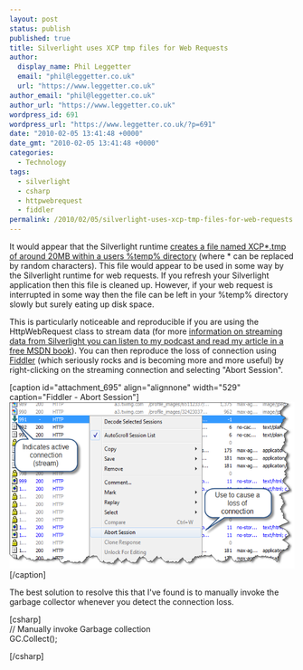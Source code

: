 ```yaml
---
layout: post
status: publish
published: true
title: Silverlight uses XCP tmp files for Web Requests
author:
  display_name: Phil Leggetter
  email: "phil@leggetter.co.uk"
  url: "https://www.leggetter.co.uk"
author_email: "phil@leggetter.co.uk"
author_url: "https://www.leggetter.co.uk"
wordpress_id: 691
wordpress_url: "https://www.leggetter.co.uk/?p=691"
date: "2010-02-05 13:41:48 +0000"
date_gmt: "2010-02-05 13:41:48 +0000"
categories:
  - Technology
tags:
  - silverlight
  - csharp
  - httpwebrequest
  - fiddler
permalink: /2010/02/05/silverlight-uses-xcp-tmp-files-for-web-requests.html
---
```


<p>It would appear that the Silverlight runtime <a href="http://forums.silverlight.net/forums/p/135096/301578.aspx">creates a file named XCP*.tmp of around 20MB within a users %temp% directory</a> (where * can be replaced by random characters). This file would appear to be used in some way by the Silverlight runtime for web requests. If you refresh your Silverlight application then this file is cleaned up. However, if your web request is interrupted in some way then the file can be left in your %temp% directory slowly but surely eating up disk space.</p>
<p>This is particularly noticeable and reproducible if you are using the HttpWebRequest class to stream data (for more <a href="/2010/01/03/msdn-e-book-and-podcast.html">information on streaming data from Silverlight you can listen to my podcast and read my article in a free MSDN book</a>). You can then reproduce the loss of connection using <a href="http://www.fiddler2.com/fiddler2/">Fiddler</a> (which seriously rocks and is becoming more and more useful) by right-clicking on the streaming connection and selecting "Abort Session".</p>
<p>[caption id="attachment_695" align="alignnone" width="529" caption="Fiddler - Abort Session"]<a href="/wp-content/uploads/2010/02/FiddlerAbortSession.png"><img class="size-full wp-image-695 " title="Fiddler - Abort Session" src="/wp-content/uploads/2010/02/FiddlerAbortSession.png" alt="" width="529" height="294" /></a>[/caption]</p>
<p>The best solution to resolve this that I've found is to manually invoke the garbage collector whenever you detect the connection loss.</p>
<p>[csharp]<br />
// Manually invoke Garbage collection<br />
GC.Collect();</p>
<p>[/csharp]</p>
